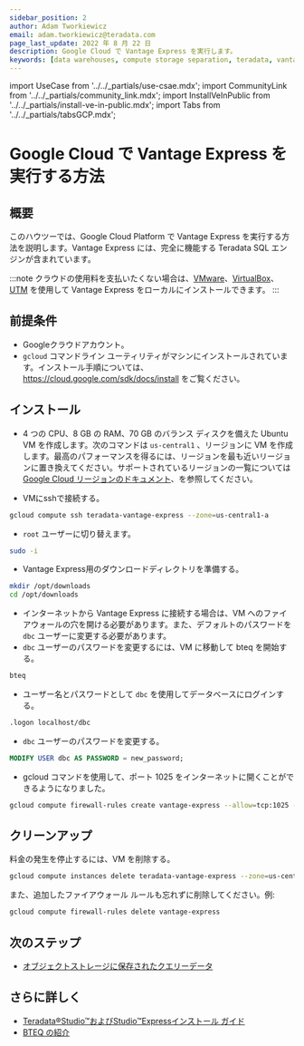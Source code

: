 ```yaml
---
sidebar_position: 2
author: Adam Tworkiewicz
email: adam.tworkiewicz@teradata.com
page_last_update: 2022 年 8 月 22 日
description: Google Cloud で Vantage Express を実行します。
keywords: [data warehouses, compute storage separation, teradata, vantage, cloud data platform, object storage, business intelligence, enterprise analytics]
---
```


import UseCase from '../../_partials/use-csae.mdx';
import CommunityLink from '../../_partials/community_link.mdx';
import InstallVeInPublic from '../../_partials/install-ve-in-public.mdx';
import Tabs from '../../_partials/tabsGCP.mdx';

# Google Cloud で Vantage Express を実行する方法

<UseCase />

## 概要

このハウツーでは、Google Cloud Platform で Vantage Express を実行する方法を説明します。Vantage Express には、完全に機能する Teradata SQL エンジンが含まれています。

:::note
クラウドの使用料を支払いたくない場合は、[VMware](../on-your-local/getting-started-vmware.md)、[VirtualBox](../on-your-local/getting-started-vbox.md)、[UTM](../on-your-local/getting-started-utm.md) を使用して Vantage Express をローカルにインストールできます。
:::

## 前提条件

* Googleクラウドアカウント。
* `gcloud` コマンドライン ユーティリティがマシンにインストールされています。インストール手順については、https://cloud.google.com/sdk/docs/install をご覧ください。

## インストール
* 4 つの CPU、8 GB の RAM、70 GB のバランス ディスクを備えた Ubuntu VM を作成します。次のコマンドは `us-central1` 、リージョンに VM を作成します。最高のパフォーマンスを得るには、リージョンを最も近いリージョンに置き換えてください。サポートされているリージョンの一覧については [Google Cloud リージョンのドキュメント](https://cloud.google.com/compute/docs/regions-zones)、を参照してください。

<Tabs />


* VMにsshで接続する。

```bash
gcloud compute ssh teradata-vantage-express --zone=us-central1-a
```

*  `root` ユーザーに切り替えます。

```bash
sudo -i
```

* Vantage Express用のダウンロードディレクトリを準備する。

```bash
mkdir /opt/downloads
cd /opt/downloads
```

<InstallVeInPublic />

* インターネットから Vantage Express に接続する場合は、VM へのファイアウォールの穴を開ける必要があります。また、デフォルトのパスワードを `dbc` ユーザーに変更する必要があります。
*  `dbc` ユーザーのパスワードを変更するには、VM に移動して bteq を開始する。

```bash
bteq
```

* ユーザー名とパスワードとして `dbc` を使用してデータベースにログインする。
```bash
.logon localhost/dbc
```
*  `dbc` ユーザーのパスワードを変更する。
```sql
MODIFY USER dbc AS PASSWORD = new_password;
```

* gcloud コマンドを使用して、ポート 1025 をインターネットに開くことができるようになりました。
```bash
gcloud compute firewall-rules create vantage-express --allow=tcp:1025 --direction=IN --target-tags=ve
```

## クリーンアップ

料金の発生を停止するには、VM を削除する。
```bash
gcloud compute instances delete teradata-vantage-express --zone=us-central1-a
```

また、追加したファイアウォール ルールも忘れずに削除してください。例:
```bash
gcloud compute firewall-rules delete vantage-express
```

## 次のステップ
* [オブジェクトストレージに保存されたクエリーデータ](../../manage-data/nos.md)

## さらに詳しく
* [Teradata®Studio™およびStudio™Expressインストール ガイド](https://docs.teradata.com/r/Teradata-StudioTM-and-StudioTM-Express-Installation-Guide-17.20)
* [BTEQ の紹介](https://docs.teradata.com/r/jmAxXLdiDu6NiyjT6hhk7g/root)

<CommunityLink/>
